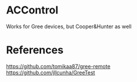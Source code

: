 # ACControl
Works for Gree devices, but Cooper&amp;Hunter as well

# References
https://github.com/tomikaa87/gree-remote
https://github.com/jllcunha/GreeTest
